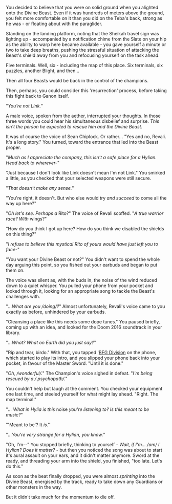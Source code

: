 You decided to believe that you were on solid ground when you alighted onto the Divine Beast. Even if it was hundreds of meters above the ground, you felt more comfortable on it than you did on the Teba's back, strong as he was - or floating about with the paraglider.

Standing on the landing platform, noting that the Sheikah travel sign was lighting up - accompanied by a notification chime from the Slate on your hip as the ability to warp here became available - you gave yourself a minute or two to take deep breaths, pushing the stressful situation of attacking the Beast's shield away from you and refocusing yourself on the task ahead.

Five terminals. Well, six - including the map of this place. Six terminals, six puzzles, another Blight, and then...

Then all four Beasts would be back in the control of the champions.

Then, perhaps, you could consider this 'resurrection' process, before taking this fight back to Ganon itself.

"*You're not Link.*"

A male voice, spoken from the aether, interrupted your thoughts. In those three words you could hear his simultaneous disbelief and surprise. *This isn't the person he expected to rescue him and the Divine Beast.*

It was of course the voice of Sean Chiplock. Or rather... "Yes and no, Revali. It's a long story." You turned, toward the entrance that led into the Beast proper.

"*Much as I appreciate the company, this isn't a safe place for a Hylian. Head back to wherever-*"

"Just because I don't look like Link doesn't mean I'm not Link." You smirked a little, as you checked that your selected weapons were still secure.

"*That doesn't make any sense.*"

"You're right, it doesn't. But who else would try *and succeed* to come all the way up here?"

"*Oh let's see. Perhaps a* Rito?" The voice of Revali scoffed. "*A true warrior race? With* wings?"

"How do you think I got up here? How do you think we disabled the shields on this thing?"

"*I refuse to believe this mystical Rito of yours would have just left you to face-*"

"You want your Divine Beast or not?" You didn't want to spend the whole day arguing this point, so you fished out your earbuds and began to put them on.

The voice was silent as, with the buds in, the noise of the wind reduced down to a quiet whisper. You pulled your phone from your pocket and looked through it, looking for an appropriate song to tackle the Beast's challenges with.

"*...What are you /doing/?*" Almost unfortunately, Revali's voice came to you exactly as before, unhindered by your earbuds.

"Cleansing a place like this needs some dope tunes." You paused briefly, coming up with an idea, and looked for the Doom 2016 soundtrack in your library.

"*...What? What on Earth did you just say?*"

"Rip and tear, birdo." With that, you tapped '[BFG Division](https://youtu.be/QHRuTYtSbJQ) on the phone, which started to play its intro, and you slipped your phone back into your pocket, in favour of the Master Sword. "Until it is done."

"*Oh, /wonderful/.*" The Champion's voice sighed in defeat. "*I'm being rescued by a / psychopath/.*"

You couldn't help but laugh at the comment. You checked your equipment one last time, and steeled yourself for what might lay ahead. "Right. The map terminal."

"*... What in Hylia is this* noise *you're listening to? Is this meant to be music?*"

"'Meant to be'? It *is*."

"*...You're very strange for a Hylian, you know.*"

"Oh, I'm--" You stopped briefly, thinking to yourself - *Wait, if I'm... /am/ I Hylian? Does it matter?* - but then you noticed the song was about to start it's aural assault on your ears, and it didn't matter anymore. Sword at the ready, and threading your arm into the shield, you finished, "too late. Let's do this."

As soon as the beat finally dropped, you were almost *sprinting* into the Divine Beast, energised by the track, ready to take down any Guardians or other monsters in the way.

But it didn't take much for the momentum to die off.